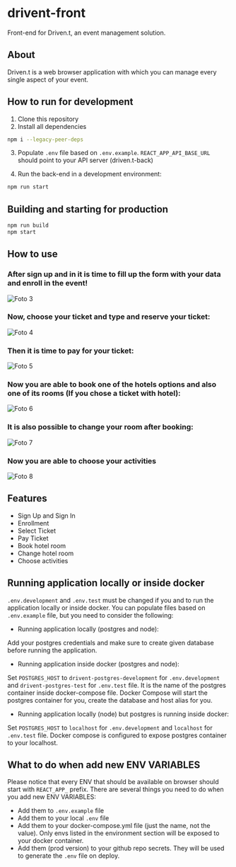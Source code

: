 # drivent-front

Front-end for Driven.t, an event management solution.

## About

Driven.t is a web browser application with which you can manage every single aspect of your event.

## How to run for development

1. Clone this repository
2. Install all dependencies

```bash
npm i --legacy-peer-deps
```

3. Populate `.env` file based on `.env.example`. `REACT_APP_API_BASE_URL` should point to your API server (driven.t-back)

4. Run the back-end in a development environment:

```bash
npm run start
```

## Building and starting for production

```bash
npm run build
npm start
```

## How to use

### After sign up and in it is time to fill up the form with your data and enroll in the event!
![Foto 3](https://user-images.githubusercontent.com/102680625/221074738-52dd1261-ec06-40fb-a220-8955c044f7df.jpeg)
### Now, choose your ticket and type and reserve your ticket:
![Foto 4](https://user-images.githubusercontent.com/102680625/221074974-63b154b3-a863-4465-8285-96437f1966a0.jpeg)
### Then it is time to pay for your ticket:
![Foto 5](https://user-images.githubusercontent.com/102680625/221074921-50a3d856-4cc1-4d89-a315-12fb2026ef76.jpeg)
### Now you are able to book one of the hotels options and also one of its rooms (If you chose a ticket with hotel):
![Foto 6](https://user-images.githubusercontent.com/102680625/221075640-25a75d9c-e6ad-4fa4-a5e9-b0cf90786887.jpeg)
### It is also possible to change your room after booking:
![Foto 7](https://user-images.githubusercontent.com/102680625/221076295-1ce30be2-7ce6-4fa9-8c40-84d8ae1cd5b5.jpeg)
### Now you are able to choose your activities
![Foto 8](https://user-images.githubusercontent.com/102680625/221076609-521a9afe-feb4-4764-8686-f1fb17c9715a.jpeg)

## Features
- Sign Up and Sign In
- Enrollment
- Select Ticket
- Pay Ticket
- Book hotel room
- Change hotel room
- Choose activities

## Running application locally or inside docker

`.env.development` and `.env.test` must be changed if you and to run the application locally or inside docker. You can populate files based on `.env.example` file, but you need to consider the following:

- Running application locally (postgres and node):

Add your postgres credentials and make sure to create given database before running the application.

- Running application inside docker (postgres and node):

Set `POSTGRES_HOST` to `drivent-postgres-development` for `.env.development` and `drivent-postgres-test` for `.env.test` file. It is the name of the postgres container inside docker-compose file. Docker Compose will start the postgres container for you, create the database and host alias for you.

- Running application locally (node) but postgres is running inside docker:

Set `POSTGRES_HOST` to `localhost` for `.env.development` and `localhost` for `.env.test` file. Docker compose is configured to expose postgres container to your localhost.

## What to do when add new ENV VARIABLES

Please notice that every ENV that should be available on browser should start with `REACT_APP_` prefix. There are several things you need to do when you add new ENV VARIABLES:

- Add them to `.env.example` file
- Add them to your local `.env` file
- Add them to your docker-compose.yml file (just the name, not the value). Only envs listed in the environment section will be exposed to your docker container.
- Add them (prod version) to your github repo secrets. They will be used to generate the `.env` file on deploy.
